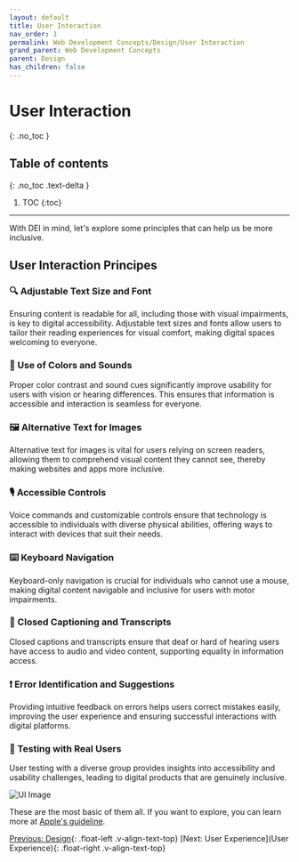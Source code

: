 ```yaml
---
layout: default
title: User Interaction
nav_order: 1
permalink: Web Development Concepts/Design/User Interaction
grand_parent: Web Development Concepts
parent: Design
has_children: false
---
```


# User Interaction
{: .no_toc }

## Table of contents
{: .no_toc .text-delta }

1. TOC
{:toc}

---

With DEI in mind, let's explore some principles that can help us be more inclusive.
## User Interaction Principes
### 🔍 Adjustable Text Size and Font
Ensuring content is readable for all, including those with visual impairments, is key to digital accessibility. Adjustable text sizes and fonts allow users to tailor their reading experiences for visual comfort, making digital spaces welcoming to everyone.

### 🎨 Use of Colors and Sounds
Proper color contrast and sound cues significantly improve usability for users with vision or hearing differences. This ensures that information is accessible and interaction is seamless for everyone.

### 🖼 Alternative Text for Images
Alternative text for images is vital for users relying on screen readers, allowing them to comprehend visual content they cannot see, thereby making websites and apps more inclusive.

### 🎙 Accessible Controls
Voice commands and customizable controls ensure that technology is accessible to individuals with diverse physical abilities, offering ways to interact with devices that suit their needs.

### ⌨️ Keyboard Navigation
Keyboard-only navigation is crucial for individuals who cannot use a mouse, making digital content navigable and inclusive for users with motor impairments.

### 📝 Closed Captioning and Transcripts
Closed captions and transcripts ensure that deaf or hard of hearing users have access to audio and video content, supporting equality in information access.

### ❗ Error Identification and Suggestions
Providing intuitive feedback on errors helps users correct mistakes easily, improving the user experience and ensuring successful interactions with digital platforms.

### 👥 Testing with Real Users
User testing with a diverse group provides insights into accessibility and usability challenges, leading to digital products that are genuinely inclusive.


![UI Image](../../source/assets/images/UI.png)


These are the most basic of them all. If you want to explore, you can learn more at [Apple's guideline](https://developer.apple.com/design/human-interface-guidelines).

[Previous: Design](../Design){: .float-left .v-align-text-top}
[Next: User Experience](User Experience){: .float-right .v-align-text-top}